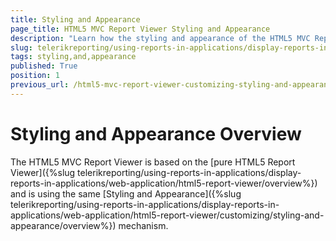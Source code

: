 ```yaml
---
title: Styling and Appearance
page_title: HTML5 MVC Report Viewer Styling and Appearance
description: "Learn how the styling and appearance of the HTML5 MVC Report Viewer can be changed in Telerik Reporting."
slug: telerikreporting/using-reports-in-applications/display-reports-in-applications/web-application/html5-asp.net-mvc-report-viewer/customizing/styling-and-appearance
tags: styling,and,appearance
published: True
position: 1
previous_url: /html5-mvc-report-viewer-customizing-styling-and-appearance
---
```


# Styling and Appearance Overview

The HTML5 MVC Report Viewer is based on the [pure HTML5 Report Viewer]({%slug telerikreporting/using-reports-in-applications/display-reports-in-applications/web-application/html5-report-viewer/overview%}) and is using the same [Styling and Appearance]({%slug telerikreporting/using-reports-in-applications/display-reports-in-applications/web-application/html5-report-viewer/customizing/styling-and-appearance/overview%}) mechanism.
